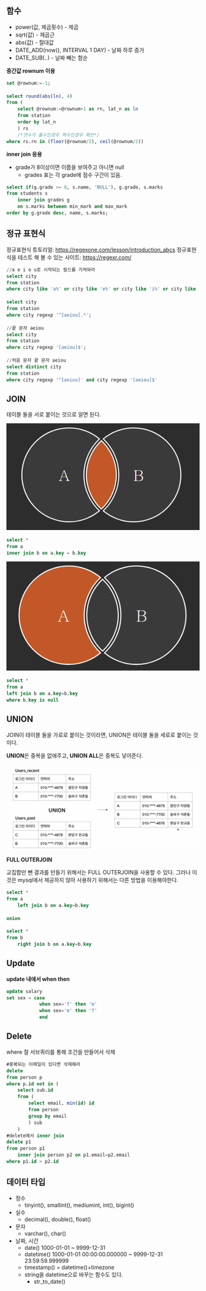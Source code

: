 



## 함수

* power(값, 제곱횟수) - 제곱
* sqrt(값) - 제곱근
* abs(값) - 절대값
* DATE_ADD(now(), INTERVAL 1 DAY) - 날짜 하루 증가
* DATE_SUB(..) - 날짜 빼는 함순

**중간값 rownum 이용**

~~~sql
set @rownum:=-1;

select round(abs(ln), 4)
from (
    select @rownum:=@rownum+1 as rn, lat_n as ln
    from station
    order by lat_n
    ) rs
    /*갯수가 홀수인경우 짝수인경우 확인*/
where rs.rn in (floor(@rownum/2), ceil(@rownum/2))
~~~

**inner join 응용**

* grade가 8이상이면 이름을 보여주고 아니면 null
  * grades 표는 각 grade에 점수 구간이 있음.

~~~sql
select if(g.grade >= 8, s.name, 'NULL'), g.grade, s.marks
from students s
    inner join grades g
    on s.marks between min_mark and max_mark
order by g.grade desc, name, s.marks;
~~~



## 정규 표현식

정규표현식 튜토리얼: https://regexone.com/lesson/introduction_abcs
정규표현식을 테스트 해 볼 수 있는 사이트: https://regexr.com/

~~~sql
//a e i o u로 시작되는 필드를 가져와라
select city
from station
where city like 'a%' or city like 'e%' or city like 'i%' or city like 'u%';

select city
from station
where city regexp '^[aeiou].*';

//끝 문자 aeiou
select city
from station
where city regexp '[aeiou]$';

//처음 문자 끝 문자 aeiou
select distinct city
from station
where city regexp '^[aeiou]' and city regexp '[aeiou]$'
~~~



## JOIN

테이블 둘을 서로 붙이는 것으로 알면 된다.



![image-20220716155128274](../../md-images/image-20220716155128274.png)

~~~sql
select *
from a
inner join b on a.key = b.key
~~~

![image-20220716155245719](../../md-images/image-20220716155245719.png)

~~~sql
select *
from a
left join b on a.key=b.key
where b.key is null
~~~



## UNION

JOIN이 테이블 둘을 가로로 붙이는 것이라면, UNION은 테이블 둘을 세로로 붙이는 것이다.

**UNION**은 중복을 없애주고, **UNION ALL**은 중복도 넣어준다.

![image-20220716155458648](../../md-images/image-20220716155458648.png)



**FULL OUTERJOIN**

교집합만 뺀 결과를 만들기 위해서는 FULL OUTERJOIN을 사용할 수 있다.
그러나 이것은 mysql에서 제공하지 않아 사용하기 위해서는 다른 방법을 이용해야한다.

~~~sql
select *
from a
	left join b on a.key=b.key

union

select *
from b
	right join b on a.key=b.key
~~~



## Update

**update 내에서 when then**

~~~sql
update salary
set sex = case
			when sex='f' then 'm'
			when sex='m' then 'f'
			end
~~~



## Delete

where 절 서브쿼리를 통해 조건을 만들어서 삭제

~~~sql
#중복되는 이메일이 있다면 삭제해라
delete
from person p
where p.id not in (
	select sub.id
	from (
    	select email, min(id) id
    	from person
    	group by email
    	) sub
	)
#delete에서 inner join
delete p1
from person p1
	inner join person p2 on p1.email=p2.email
where p1.id > p2.id
~~~



## 데이터 타입

* 정수
  * tinyint(), smallint(), mediumint, int(), bigint()
* 실수
  * decimal(), double(), float()
* 문자
  * varchar(), char()
* 날짜, 시간
  * date() 1000-01-01 ~ 9999-12-31
  * datetime() 1000-01-01 00:00:00.000000 ~ 9999-12-31 23:59:59.999999
  * timestamp() = datetime()+timezone
  * string을 datetime으로 바꾸는 함수도 있다.
    * str_to_date()